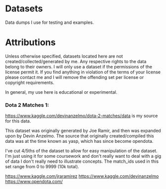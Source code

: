# Datasets
Data dumps I use for testing and examples.

# Attributions
Unless otherwise specified, datasets located here are not created/collected/generated by me. Any respective rights to the data belong to their owners. I will only use a dataset if the permissions of the license permit it. If you find anything in violation of the terms of your license please contact me and I will remove the offending set per license or copyright requirements.

In general, my use here is educational or experimental.

### Dota 2 Matches 1:

https://www.kaggle.com/devinanzelmo/dota-2-matches/data is my source for this data.

This dataset was originally generated by Joe Ramir, and then was expanded upon by Devin Anzelmo. The source that originally created/compiled this data was at the time known as yasp, which has since become opendota.

I've cut 4/5ths of the dataset to allow for easy manipulation of the dataset. I'm just using it for some coursework and don't really want to deal with a gig of data I don't really need to illustrate concepts. The match_ids used in this set range from 0 to 9999 (10k total).

https://www.kaggle.com/jraramirez
https://www.kaggle.com/devinanzelmo
https://www.opendota.com/
